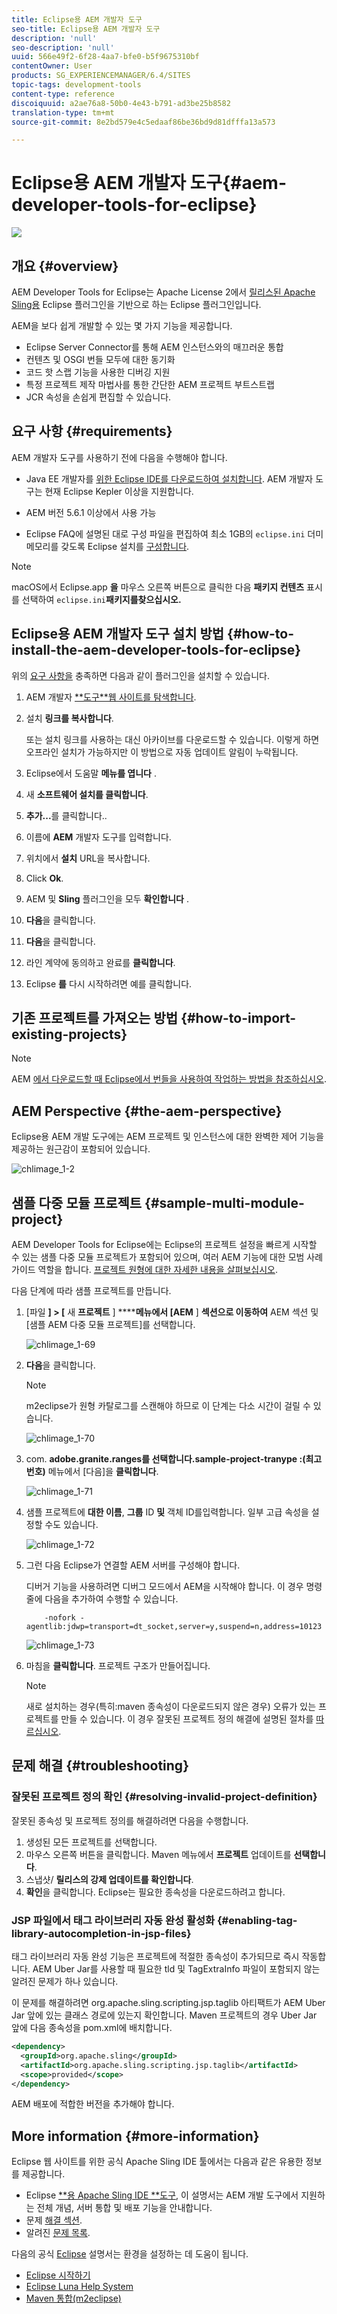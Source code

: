 ```yaml
---
title: Eclipse용 AEM 개발자 도구
seo-title: Eclipse용 AEM 개발자 도구
description: 'null'
seo-description: 'null'
uuid: 566e49f2-6f28-4aa7-bfe0-b5f9675310bf
contentOwner: User
products: SG_EXPERIENCEMANAGER/6.4/SITES
topic-tags: development-tools
content-type: reference
discoiquuid: a2ae76a8-50b0-4e43-b791-ad3be25b8582
translation-type: tm+mt
source-git-commit: 8e2bd579e4c5edaaf86be36bd9d81dfffa13a573

---
```



# Eclipse용 AEM 개발자 도구{#aem-developer-tools-for-eclipse}

![](do-not-localize/chlimage_1-9.png)

## 개요 {#overview}

AEM Developer Tools for Eclipse는 Apache License 2에서 [릴리스된 Apache Sling용](https://sling.apache.org/documentation/development/ide-tooling.html) Eclipse 플러그인을 기반으로 하는 Eclipse 플러그인입니다.

AEM을 보다 쉽게 개발할 수 있는 몇 가지 기능을 제공합니다.

* Eclipse Server Connector를 통해 AEM 인스턴스와의 매끄러운 통합
* 컨텐츠 및 OSGI 번들 모두에 대한 동기화
* 코드 핫 스랩 기능을 사용한 디버깅 지원
* 특정 프로젝트 제작 마법사를 통한 간단한 AEM 프로젝트 부트스트랩
* JCR 속성을 손쉽게 편집할 수 있습니다.

## 요구 사항 {#requirements}

AEM 개발자 도구를 사용하기 전에 다음을 수행해야 합니다.

* Java EE 개발자를 [위한 Eclipse IDE를 다운로드하여 설치합니다](https://eclipse.org/downloads/packages/eclipse-ide-java-ee-developers/lunar). AEM 개발자 도구는 현재 Eclipse Kepler 이상을 지원합니다.

* AEM 버전 5.6.1 이상에서 사용 가능
* Eclipse FAQ에 설명된 대로 구성 파일을 편집하여 최소 1GB의 `eclipse.ini` 더미 메모리를 갖도록 Eclipse 설치를 [구성합니다](https://wiki.eclipse.org/FAQ_How_do_I_increase_the_heap_size_available_to_Eclipse%3F).

>[!NOTE]
>
>macOS에서 Eclipse.app **을** 마우스 오른쪽 버튼으로 클릭한 다음 **패키지 컨텐츠** 표시를 선택하여 `eclipse.ini`**패키지를찾으십시오.**

## Eclipse용 AEM 개발자 도구 설치 방법 {#how-to-install-the-aem-developer-tools-for-eclipse}

위의 [요구 사항을](#requirements) 충족하면 다음과 같이 플러그인을 설치할 수 있습니다.

1. AEM 개발자 [**도구&#x200B;**웹 사이트를 탐색합니다](https://eclipse.adobe.com/aem/dev-tools/).

1. 설치 **링크를 복사합니다**.

   또는 설치 링크를 사용하는 대신 아카이브를 다운로드할 수 있습니다. 이렇게 하면 오프라인 설치가 가능하지만 이 방법으로 자동 업데이트 알림이 누락됩니다.

1. Eclipse에서 도움말 **메뉴를 엽니다** .
1. 새 **소프트웨어 설치를 클릭합니다**.
1. **추가...**&#x200B;를 클릭합니다..
1. 이름에 **AEM** 개발자 도구를 입력합니다.
1. 위치에서 **설치** URL을 복사합니다.
1. Click **Ok**.
1. AEM 및 **Sling** 플러그인을 모두 **확인합니다** .
1. **다음**&#x200B;을 클릭합니다.
1. **다음**&#x200B;을 클릭합니다.
1. 라인 계약에 동의하고 완료를 **클릭합니다**.
1. Eclipse **를** 다시 시작하려면 예를 클릭합니다.

## 기존 프로젝트를 가져오는 방법 {#how-to-import-existing-projects}

>[!NOTE]
>
>AEM [에서 다운로드할 때 Eclipse에서 번들을 사용하여 작업하는 방법을 참조하십시오](https://stackoverflow.com/questions/29699726/how-to-work-with-a-bundle-in-eclipse-when-it-was-downloaded-from-aem/29705407#29705407).

## AEM Perspective {#the-aem-perspective}

Eclipse용 AEM 개발 도구에는 AEM 프로젝트 및 인스턴스에 대한 완벽한 제어 기능을 제공하는 원근감이 포함되어 있습니다.

![chlimage_1-2](assets/chlimage_1-2.jpeg)

## 샘플 다중 모듈 프로젝트 {#sample-multi-module-project}

AEM Developer Tools for Eclipse에는 Eclipse의 프로젝트 설정을 빠르게 시작할 수 있는 샘플 다중 모듈 프로젝트가 포함되어 있으며, 여러 AEM 기능에 대한 모범 사례 가이드 역할을 합니다. [프로젝트 원형에 대한 자세한 내용을 살펴보십시오](https://github.com/Adobe-Marketing-Cloud/aem-project-archetype).

다음 단계에 따라 샘플 프로젝트를 만듭니다.

1. [파일 **] > [** 새 **프로젝트** ] ******메뉴에서 [AEM** ] **섹션으로 이동하여** AEM 섹션 및 [샘플 AEM 다중 모듈 프로젝트]를 선택합니다.

   ![chlimage_1-69](assets/chlimage_1-69.png)

1. **다음**&#x200B;을 클릭합니다.

   >[!NOTE]
   >
   >m2eclipse가 원형 카탈로그를 스캔해야 하므로 이 단계는 다소 시간이 걸릴 수 있습니다.

   ![chlimage_1-70](assets/chlimage_1-70.png)

1. com. **adobe.granite.ranges를 선택합니다.sample-project-tranype :(최고 번호)** 메뉴에서 [다음]을 **클릭합니다**.

   ![chlimage_1-71](assets/chlimage_1-71.png)

1. 샘플 프로젝트에 **대한 이름**, **그룹** ID **및** 객체 ID를입력합니다. 일부 고급 속성을 설정할 수도 있습니다.

   ![chlimage_1-72](assets/chlimage_1-72.png)

1. 그런 다음 Eclipse가 연결할 AEM 서버를 구성해야 합니다.

   디버거 기능을 사용하려면 디버그 모드에서 AEM을 시작해야 합니다. 이 경우 명령줄에 다음을 추가하여 수행할 수 있습니다.

   ```
       -nofork -agentlib:jdwp=transport=dt_socket,server=y,suspend=n,address=10123
   ```

   ![chlimage_1-73](assets/chlimage_1-73.png)

1. 마침을 **클릭합니다**. 프로젝트 구조가 만들어집니다.

   >[!NOTE]
   >
   >새로 설치하는 경우(특히:maven 종속성이 다운로드되지 않은 경우) 오류가 있는 프로젝트를 만들 수 있습니다. 이 경우 잘못된 프로젝트 정의 해결에 설명된 절차를 [따르십시오](#resolving-invalid-project-definition).

## 문제 해결 {#troubleshooting}

### 잘못된 프로젝트 정의 확인 {#resolving-invalid-project-definition}

잘못된 종속성 및 프로젝트 정의를 해결하려면 다음을 수행합니다.

1. 생성된 모든 프로젝트를 선택합니다.
1. 마우스 오른쪽 버튼을 클릭합니다. Maven 메뉴에서 **프로젝트** 업데이트를 **선택합니다**.
1. 스냅샷/ **릴리스의 강제 업데이트를 확인합니다**.
1. **확인**&#x200B;을 클릭합니다. Eclipse는 필요한 종속성을 다운로드하려고 합니다.

### JSP 파일에서 태그 라이브러리 자동 완성 활성화 {#enabling-tag-library-autocompletion-in-jsp-files}

태그 라이브러리 자동 완성 기능은 프로젝트에 적절한 종속성이 추가되므로 즉시 작동합니다. AEM Uber Jar를 사용할 때 필요한 tld 및 TagExtraInfo 파일이 포함되지 않는 알려진 문제가 하나 있습니다.

이 문제를 해결하려면 org.apache.sling.scripting.jsp.taglib 아티팩트가 AEM Uber Jar 앞에 있는 클래스 경로에 있는지 확인합니다. Maven 프로젝트의 경우 Uber Jar 앞에 다음 종속성을 pom.xml에 배치합니다.

```xml
<dependency>
  <groupId>org.apache.sling</groupId>
  <artifactId>org.apache.sling.scripting.jsp.taglib</artifactId>
  <scope>provided</scope>
</dependency>
```

AEM 배포에 적합한 버전을 추가해야 합니다.

## More information {#more-information}

Eclipse 웹 사이트를 위한 공식 Apache Sling IDE 툴에서는 다음과 같은 유용한 정보를 제공합니다.

* Eclipse [**용 Apache Sling IDE **도구](https://sling.apache.org/documentation/development/ide-tooling.html), 이 설명서는 AEM 개발 도구에서 지원하는 전체 개념, 서버 통합 및 배포 기능을 안내합니다.
* 문제 [해결 섹션](https://sling.apache.org/documentation/development/ide-tooling.html#troubleshooting).
* 알려진 [문제 목록](https://sling.apache.org/documentation/development/ide-tooling.html#known-issues).

다음의 공식 [Eclipse](https://eclipse.org/) 설명서는 환경을 설정하는 데 도움이 됩니다.

* [Eclipse 시작하기](https://eclipse.org/users/)
* [Eclipse Luna Help System](https://help.eclipse.org/luna/index.jsp)
* [Maven 통합(m2eclipse)](https://www.eclipse.org/m2e/)

